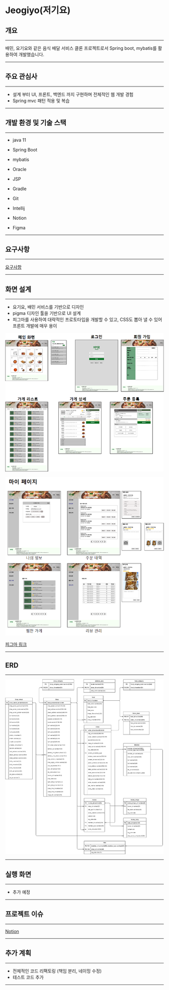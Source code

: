 # Jeogiyo(저기요)



## 개요

---

배민, 요기요와 같은 음식 배달 서비스 클론 프로젝트로서 Spring boot, mybatis를 활용하여 개발했습니다.

---



## 주요 관심사

---

- 설계 부터 UI, 프론트, 백엔드 까지 구현하며 전체적인 웹 개발 경험
- Spring mvc 패턴 적용 및 복습

---



## 개발 환경 및 기술 스택

---

- java 11
- Spring Boot
- mybatis
- Oracle
- JSP
- Gradle

- Git
- Intellij
- Notion
- Figma

---



## 요구사항

__ __

[요구사항](https://www.notion.so/18c3555a10334f459cf099ce299e16f8)

__ __



## 화면 설계

---

- 요기요, 배민 서비스를 기반으로 디자인
- pigma 디자인 툴을 기반으로 UI 설계
- 피그마를 사용하여 대략적인 프로토타입을 개발할 수 있고, CSS도 뽑아 낼 수 있어 프론트 개발에 매우 용이

![ReadMe%20fb399c6307984ebd8e000c79ebb81e66/Untitled.png](ReadMe%20fb399c6307984ebd8e000c79ebb81e66/Untitled.png)

![ReadMe%20fb399c6307984ebd8e000c79ebb81e66/Untitled%201.png](ReadMe%20fb399c6307984ebd8e000c79ebb81e66/Untitled%201.png)

[피그마 링크](https://www.figma.com/file/1iHcLqAeBK6jzzSPrjSJuP/Jeogiyo?node-id=0%3A1)

---



## ERD

---

![ReadMe%20fb399c6307984ebd8e000c79ebb81e66/Untitled%202.png](ReadMe%20fb399c6307984ebd8e000c79ebb81e66/Untitled%202.png)

---



## 실행 화면

---

- 추가 예정

---



## 프로젝트 이슈

__ __

[Notion](https://www.notion.so/b41bdb2b0c264afc98ba521facda9d74)

__ __



## 추가 계획

---

- 전체적인 코드 리팩토링 (책임 분리, 네이밍 수정)
- 테스트 코드 추가

---
